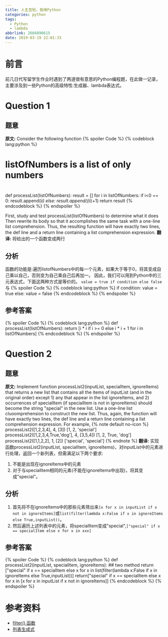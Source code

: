 ```yaml
---
title: 人生苦短，我用Python
categories: python
tags:
  - Python
  - lambda
abbrlink: 2604890615
date: 2019-03-19 22:01:33
---
```

# 前言
前几日代写留学生作业时遇到了两道很有意思的Python编程题，在此做一记录，主要涉及到一些Python的高级特性:生成器、lambda表达式。

# Question 1
## 题意
**原文:**
Consider the following function
{% spoiler Code %}
{% codeblock lang:python %}
# listOfNumbers is a list of only numbers
#
def processList(listOfNumbers):
    result = []
    for i in listOfNumbers:
        if i<0 == 0:
            result.append(i*i)
        else:
            result.append((i*i)+1)
    return result
{% endcodeblock %}
{% endspoiler %}

First, study and test processList(listOfNumbers) to determine what it does Then rewrite its body so that it accomplishes the same task with a one-line list comprehension. Thus, the resulting function will have exactly two lines, the def line and a return line containing a list comprehension expression. 
**翻译:**
将给出的一个函数变成两行

## 分析
函数的功能是:遍历listofNumbers中的每一个元素，如果大于等于0，将其变成自己乘以自己，否则变为自己乘自己后再加一。
因此，我们可以用到Python中的三元表达式，下面这两种方式是等价的。
`value = true if condition else false`
与
{% spoiler Code %}
{% codeblock lang:python %}
if condition:
    value = true
else:
    value = false
{% endcodeblock %}
{% endspoiler %}

## 参考答案
{% spoiler Code %}
{% codeblock lang:python %}
def processList(listOfNumbers):
    return [i * i if i >= 0 else i * i + 1 for i in listOfNumbers]
{% endcodeblock %}
{% endspoiler %}

# Question 2
## 题意
**原文:**
Implement function processList2(inputList, specialItem, ignoreItems) that returns a new list that contains all the items of inputList (and in the original order) except 1) any that appear in the list ignoreItems, and 2) occurrences of specialItem (if specialItem is not in ignoreItems) should become the string "special" in the new list. Use a one-line list cluoomprehension to construct the new list. Thus, again, the function will have exactly two lines, the def line and a return line containing a list comprehension expression. For example,
{% note default no-icon %}
processList2([1,2,3,4], 4, [3])
[1, 2, 'special']
processList2([1,2,3,4,True,'dog'], 4, [3,5,4])
[1, 2, True, 'dog']
processList2([1,1,2,2], 1, [2])
['special', 'special']
{% endnote %}
**翻译:**
实现函数processList2(inputList, specialItem, ignoreItems)，对inputList中的元素进行处理，返回一个新列表，但需满足以下两个要求:
1. 不能是出现在ignoreItems中的元素
2. 对于与specialItem相同的元素(不能在ignoreItems中出现)，将其变成"special"。

## 分析
1. 首先将不在ignoreItems中的那些元素筛出来`[x for x in inputList if x not in ignoreItems]`或`list(filter(lambda x:False if x in ignoreItems else True,inputList))`。
2. 然后遍历上述列表中的元素，将specialItem变成"special",`["special" if x == specialItem else x for x in xxx]`

## 参考答案
{% spoiler Code %}
{% codeblock lang:python %}
def processList2(inputList, specialItem, ignoreItems):
    ## two method
    return ["special" if x == specialItem else x for x in list(filter(lambda x:False if x in ignoreItems else True,inputList))]
    return["special" if x == specialItem else x for x in [x for x in inputList if x not in ignoreItems]]
{% endcodeblock %}
{% endspoiler %}

# 参考资料
* [filter() 函数](http://www.runoob.com/python3/python3-func-filter.html)
* [列表生成式](https://www.liaoxuefeng.com/wiki/0014316089557264a6b348958f449949df42a6d3a2e542c000/001431779637539089fd627094a43a8a7c77e6102e3a811000)

